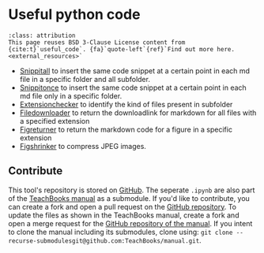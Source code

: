 # Useful python code

```{attributiongrey} Attribution
:class: attribution
This page reuses BSD 3-Clause License content from {cite:t}`useful_code`. {fa}`quote-left`{ref}`Find out more here.<external_resources>`
```

 - [Snippitall](./snippit.ipynb) to insert the same code snippet at a certain point in each md file in a specific folder and all subfolder. 
 - [Snippitonce](./snippit.ipynb) to insert the same code snippet at a certain point in each md file only in a specific folder. 
 - [Extensionchecker](./extensionfildownloadreturn.ipynb) to identify the kind of files present in subfolder
 - [Filedownloader](./extensionfildownloadreturn.ipynb) to return the downloadlink for markdown for all files with a specified extension
 - [Figreturner](./extensionfildownloadreturn.ipynb) to return the markdown code for a figure in a specific extension
 - [Figshrinker](./figshrinker.ipynb) to compress JPEG images.

## Contribute
This tool's repository is stored on [GitHub](https://github.com/TeachBooks/Useful_python_code). The seperate `.ipynb` are also part of the [TeachBooks manual](https://teachbooks.io/manual/helper_code/intro.html) as a submodule. If you'd like to contribute, you can create a fork and open a pull request on the [GitHub repository](https://github.com/TeachBooks/Useful_python_code). To update the files as shown in the TeachBooks manual, create a fork and open a merge request for the [GitHub repository of the manual](https://github.com/TeachBooks/manual). If you intent to clone the manual including its submodules, clone using: `git clone --recurse-submodulesgit@github.com:TeachBooks/manual.git`.

